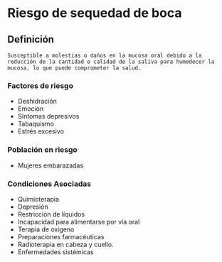 # Riesgo de sequedad de boca
## Definición
	Susceptible a molestias o daños en la mucosa oral debido a la reducción de la cantidad o calidad de la saliva para humedecer la mucosa, lo que puede comprometer la salud.

### Factores de riesgo
- Deshidración 
- Emoción
- Sintomas depresivos 
- Tabaquismo
- Estrés excesivo

### Población en riesgo
- Mujeres embarazadas

### Condiciones Asociadas
- Quimioterapia   
- Depresión   
- Restricción de líquidos   
- Incapacidad para alimentarse por vía oral   
- Terapia de oxigeno    
- Preparaciones farmacéuticas   
- Radioterapia en cabeza y 
cuello.   
- Enfermedades sistémicas   